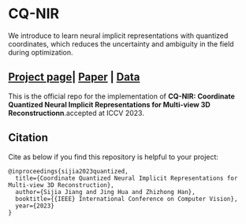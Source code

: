 # CQ-NIR
We introduce to learn neural implicit representations with quantized coordinates, which reduces the uncertainty and ambiguity in the field during optimization.

## [Project page](https://machineperceptionlab.github.io/CQ-NIR-page/)|  [Paper]([https://arxiv.org/abs/2308.11025]) | [Data](https://www.dropbox.com/sh/w0y8bbdmxzik3uk/AAAaZffBiJevxQzRskoOYcyja?dl=0)
This is the official repo for the implementation of **CQ-NIR: Coordinate Quantized Neural Implicit Representations for Multi-view 3D Reconstructionn**.accepted at ICCV 2023.

## Citation

Cite as below if you find this repository is helpful to your project:
```
@inproceedings{sijia2023quantized,
  title={Coordinate Quantized Neural Implicit Representations for Multi-view 3D Reconstruction},
  author={Sijia Jiang and Jing Hua and Zhizhong Han},
  booktitle={{IEEE} International Conference on Computer Vision},
  year={2023}
}
```
